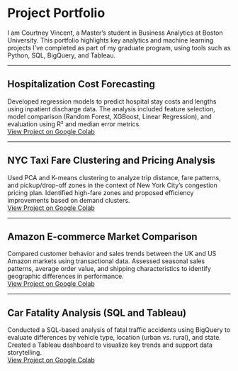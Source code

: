 # Project Portfolio

I am Courtney Vincent, a Master’s student in Business Analytics at Boston University. This portfolio highlights key analytics and machine learning projects I’ve completed as part of my graduate program, using tools such as Python, SQL, BigQuery, and Tableau.

---

## Hospitalization Cost Forecasting  
Developed regression models to predict hospital stay costs and lengths using inpatient discharge data. The analysis included feature selection, model comparison (Random Forest, XGBoost, Linear Regression), and evaluation using R² and median error metrics.  
[View Project on Google Colab](https://colab.research.google.com/drive/1iWiK3lojn-38pscjdwWvllZYZZcze1vw?usp=sharing)

---

## NYC Taxi Fare Clustering and Pricing Analysis  
Used PCA and K-means clustering to analyze trip distance, fare patterns, and pickup/drop-off zones in the context of New York City’s congestion pricing plan. Identified high-fare zones and proposed efficiency improvements based on demand clusters.  
[View Project on Google Colab](https://colab.research.google.com/drive/1tGLSL1N7y8L8SvNOJn9sWOYfItwOlYYR?usp=sharing)

---

## Amazon E-commerce Market Comparison  
Compared customer behavior and sales trends between the UK and US Amazon markets using transactional data. Assessed seasonal sales patterns, average order value, and shipping characteristics to identify geographic differences in performance.  
[View Project on Google Colab](https://colab.research.google.com/drive/1YdRan9fnjajUDMfUZJICD77qhPUcqNdH?usp=sharing)

---

## Car Fatality Analysis (SQL and Tableau)  
Conducted a SQL-based analysis of fatal traffic accidents using BigQuery to evaluate differences by vehicle type, location (urban vs. rural), and state. Created a Tableau dashboard to visualize key trends and support data storytelling.  
[View Project on Google Colab](https://colab.research.google.com/drive/1NESyY_wlD5GMfPLfIQtfM8bNyvWV92iT?usp=sharing)  


